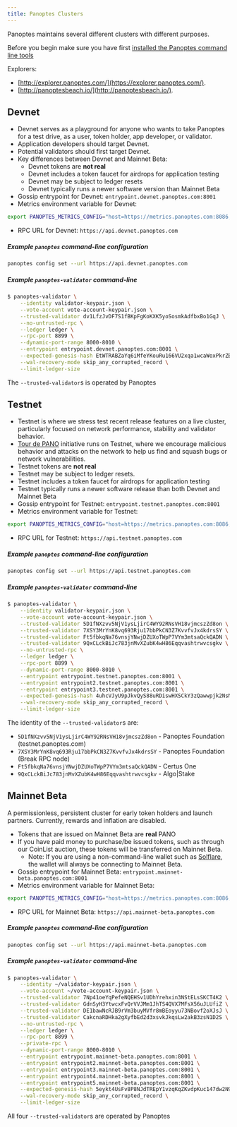 ```yaml
---
title: Panoptes Clusters
---
```


Panoptes maintains several different clusters with different purposes.

Before you begin make sure you have first
[installed the Panoptes command line tools](cli/install-panoptes-cli-tools.md)

Explorers:

- [http://explorer.panoptes.com/](https://explorer.panoptes.com/).
- [http://panoptesbeach.io/](http://panoptesbeach.io/).

## Devnet

- Devnet serves as a playground for anyone who wants to take Panoptes for a
  test drive, as a user, token holder, app developer, or validator.
- Application developers should target Devnet.
- Potential validators should first target Devnet.
- Key differences between Devnet and Mainnet Beta:
  - Devnet tokens are **not real**
  - Devnet includes a token faucet for airdrops for application testing
  - Devnet may be subject to ledger resets
  - Devnet typically runs a newer software version than Mainnet Beta
- Gossip entrypoint for Devnet: `entrypoint.devnet.panoptes.com:8001`
- Metrics environment variable for Devnet:

```bash
export PANOPTES_METRICS_CONFIG="host=https://metrics.panoptes.com:8086,db=devnet,u=scratch_writer,p=topsecret"
```

- RPC URL for Devnet: `https://api.devnet.panoptes.com`

##### Example `panoptes` command-line configuration

```bash
panoptes config set --url https://api.devnet.panoptes.com
```

##### Example `panoptes-validator` command-line

```bash
$ panoptes-validator \
    --identity validator-keypair.json \
    --vote-account vote-account-keypair.json \
    --trusted-validator dv1LfzJvDF7S1fBKpFgKoKXK5yoSosmkAdfbxBo1GqJ \
    --no-untrusted-rpc \
    --ledger ledger \
    --rpc-port 8899 \
    --dynamic-port-range 8000-8010 \
    --entrypoint entrypoint.devnet.panoptes.com:8001 \
    --expected-genesis-hash EtWTRABZaYq6iMfeYKouRu166VU2xqa1wcaWoxPkrZBG \
    --wal-recovery-mode skip_any_corrupted_record \
    --limit-ledger-size
```

The `--trusted-validator`s is operated by Panoptes

## Testnet

- Testnet is where we stress test recent release features on a live
  cluster, particularly focused on network performance, stability and validator
  behavior.
- [Tour de PANO](tour-de-sol.md) initiative runs on Testnet, where we
  encourage malicious behavior and attacks on the network to help us find and
  squash bugs or network vulnerabilities.
- Testnet tokens are **not real**
- Testnet may be subject to ledger resets.
- Testnet includes a token faucet for airdrops for application testing
- Testnet typically runs a newer software release than both Devnet and
  Mainnet Beta
- Gossip entrypoint for Testnet: `entrypoint.testnet.panoptes.com:8001`
- Metrics environment variable for Testnet:

```bash
export PANOPTES_METRICS_CONFIG="host=https://metrics.panoptes.com:8086,db=tds,u=testnet_write,p=c4fa841aa918bf8274e3e2a44d77568d9861b3ea"
```

- RPC URL for Testnet: `https://api.testnet.panoptes.com`

##### Example `panoptes` command-line configuration

```bash
panoptes config set --url https://api.testnet.panoptes.com
```

##### Example `panoptes-validator` command-line

```bash
$ panoptes-validator \
    --identity validator-keypair.json \
    --vote-account vote-account-keypair.json \
    --trusted-validator 5D1fNXzvv5NjV1ysLjirC4WY92RNsVH18vjmcszZd8on \
    --trusted-validator 7XSY3MrYnK8vq693Rju17bbPkCN3Z7KvvfvJx4kdrsSY \
    --trusted-validator Ft5fbkqNa76vnsjYNwjDZUXoTWpP7VYm3mtsaQckQADN \
    --trusted-validator 9QxCLckBiJc783jnMvXZubK4wH86Eqqvashtrwvcsgkv \
    --no-untrusted-rpc \
    --ledger ledger \
    --rpc-port 8899 \
    --dynamic-port-range 8000-8010 \
    --entrypoint entrypoint.testnet.panoptes.com:8001 \
    --entrypoint entrypoint2.testnet.panoptes.com:8001 \
    --entrypoint entrypoint3.testnet.panoptes.com:8001 \
    --expected-genesis-hash 4uhcVJyU9pJkvQyS88uRDiswHXSCkY3zQawwpjk2NsNY \
    --wal-recovery-mode skip_any_corrupted_record \
    --limit-ledger-size
```

The identity of the `--trusted-validator`s are:

- `5D1fNXzvv5NjV1ysLjirC4WY92RNsVH18vjmcszZd8on` - Panoptes Foundation (testnet.panoptes.com)
- `7XSY3MrYnK8vq693Rju17bbPkCN3Z7KvvfvJx4kdrsSY` - Panoptes Foundation (Break RPC node)
- `Ft5fbkqNa76vnsjYNwjDZUXoTWpP7VYm3mtsaQckQADN` - Certus One
- `9QxCLckBiJc783jnMvXZubK4wH86Eqqvashtrwvcsgkv` - Algo|Stake

## Mainnet Beta

A permissionless, persistent cluster for early token holders and launch partners.
Currently, rewards and inflation are disabled.

- Tokens that are issued on Mainnet Beta are **real** PANO
- If you have paid money to purchase/be issued tokens, such as through our
  CoinList auction, these tokens will be transferred on Mainnet Beta.
  - Note: If you are using a non-command-line wallet such as
    [Solflare](wallet-guide/solflare.md),
    the wallet will always be connecting to Mainnet Beta.
- Gossip entrypoint for Mainnet Beta: `entrypoint.mainnet-beta.panoptes.com:8001`
- Metrics environment variable for Mainnet Beta:

```bash
export PANOPTES_METRICS_CONFIG="host=https://metrics.panoptes.com:8086,db=mainnet-beta,u=mainnet-beta_write,p=password"
```

- RPC URL for Mainnet Beta: `https://api.mainnet-beta.panoptes.com`

##### Example `panoptes` command-line configuration

```bash
panoptes config set --url https://api.mainnet-beta.panoptes.com
```

##### Example `panoptes-validator` command-line

```bash
$ panoptes-validator \
    --identity ~/validator-keypair.json \
    --vote-account ~/vote-account-keypair.json \
    --trusted-validator 7Np41oeYqPefeNQEHSv1UDhYrehxin3NStELsSKCT4K2 \
    --trusted-validator GdnSyH3YtwcxFvQrVVJMm1JhTS4QVX7MFsX56uJLUfiZ \
    --trusted-validator DE1bawNcRJB9rVm3buyMVfr8mBEoyyu73NBovf2oXJsJ \
    --trusted-validator CakcnaRDHka2gXyfbEd2d3xsvkJkqsLw2akB3zsN1D2S \
    --no-untrusted-rpc \
    --ledger ledger \
    --rpc-port 8899 \
    --private-rpc \
    --dynamic-port-range 8000-8010 \
    --entrypoint entrypoint.mainnet-beta.panoptes.com:8001 \
    --entrypoint entrypoint2.mainnet-beta.panoptes.com:8001 \
    --entrypoint entrypoint3.mainnet-beta.panoptes.com:8001 \
    --entrypoint entrypoint4.mainnet-beta.panoptes.com:8001 \
    --entrypoint entrypoint5.mainnet-beta.panoptes.com:8001 \
    --expected-genesis-hash 5eykt4UsFv8P8NJdTREpY1vzqKqZKvdpKuc147dw2N9d \
    --wal-recovery-mode skip_any_corrupted_record \
    --limit-ledger-size
```

All four `--trusted-validator`s are operated by Panoptes
